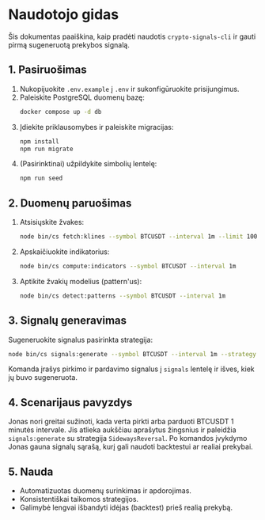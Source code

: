 # Naudotojo gidas

Šis dokumentas paaiškina, kaip pradėti naudotis `crypto-signals-cli` ir gauti pirmą sugeneruotą prekybos signalą.

## 1. Pasiruošimas

1. Nukopijuokite `.env.example` į `.env` ir sukonfigūruokite prisijungimus.
2. Paleiskite PostgreSQL duomenų bazę:
   ```bash
   docker compose up -d db
   ```
3. Įdiekite priklausomybes ir paleiskite migracijas:
   ```bash
   npm install
   npm run migrate
   ```
4. (Pasirinktinai) užpildykite simbolių lentelę:
   ```bash
   npm run seed
   ```

## 2. Duomenų paruošimas

1. Atsisiųskite žvakes:
   ```bash
   node bin/cs fetch:klines --symbol BTCUSDT --interval 1m --limit 1000
   ```
2. Apskaičiuokite indikatorius:
   ```bash
   node bin/cs compute:indicators --symbol BTCUSDT --interval 1m
   ```
3. Aptikite žvakių modelius (pattern'us):
   ```bash
   node bin/cs detect:patterns --symbol BTCUSDT --interval 1m
   ```

## 3. Signalų generavimas

Sugeneruokite signalus pasirinkta strategija:
```bash
node bin/cs signals:generate --symbol BTCUSDT --interval 1m --strategy SidewaysReversal
```
Komanda įrašys pirkimo ir pardavimo signalus į `signals` lentelę ir išves, kiek jų buvo sugeneruota.

## 4. Scenarijaus pavyzdys

Jonas nori greitai sužinoti, kada verta pirkti arba parduoti BTCUSDT 1 minutės intervale. Jis atlieka aukščiau aprašytus žingsnius ir paleidžia `signals:generate` su strategija `SidewaysReversal`. Po komandos įvykdymo Jonas gauna signalų sąrašą, kurį gali naudoti backtestui ar realiai prekybai.

## 5. Nauda

- Automatizuotas duomenų surinkimas ir apdorojimas.
- Konsistentiškai taikomos strategijos.
- Galimybė lengvai išbandyti idėjas (backtest) prieš realią prekybą.
